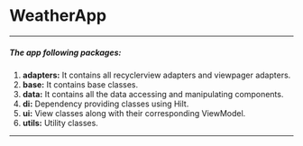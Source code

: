 # WeatherApp

---
##### The app following packages:
  1. **adapters:** It contains all recyclerview adapters and viewpager adapters.
  2. **base:** It contains base classes.
  3. **data:** It contains all the data accessing and manipulating components.
  4. **di:** Dependency providing classes using Hilt.
  5. **ui:** View classes along with their corresponding ViewModel.
  6. **utils:** Utility classes.
---